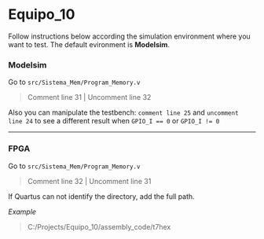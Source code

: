 # Equipo_10

Follow instructions below according the simulation environment where you want to test. 
The default evironment is **Modelsim**.




### Modelsim

Go to `src/Sistema_Mem/Program_Memory.v` 
> Comment line 31  |  Uncomment line 32

Also you can manipulate the testbench:  `comment line 25` and `uncomment line 24` to see a different result when `GPIO_I == 0` or `GPIO_I != 0`

------------

### FPGA

Go to `src/Sistema_Mem/Program_Memory.v` 
> Comment line 32  |  Uncomment line 31

If Quartus can not identify the directory, add the full  path.

*Example*
>C:/Projects/Equipo_10/assembly_code/t7hex